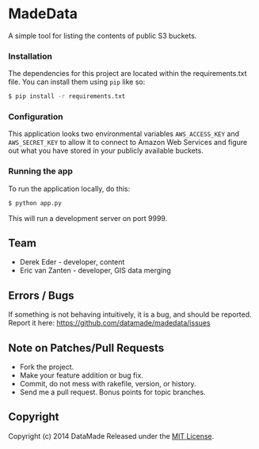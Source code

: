 MadeData
========

A simple tool for listing the contents of public S3 buckets.

### Installation

The dependencies for this project are located within the requirements.txt file.
You can install them using ``pip`` like so:

``` bash
$ pip install -r requirements.txt
```

### Configuration

This application looks two environmental variables ``AWS_ACCESS_KEY`` and
``AWS_SECRET_KEY`` to allow it to connect to Amazon Web Services and figure out
what you have stored in your publicly available buckets. 

### Running the app

To run the application locally, do this:

```bash
$ python app.py
```

This will run a development server on port 9999. 

## Team

* Derek Eder - developer, content
* Eric van Zanten - developer, GIS data merging

## Errors / Bugs

If something is not behaving intuitively, it is a bug, and should be reported.
Report it here: https://github.com/datamade/madedata/issues

## Note on Patches/Pull Requests
 
* Fork the project.
* Make your feature addition or bug fix.
* Commit, do not mess with rakefile, version, or history.
* Send me a pull request. Bonus points for topic branches.

## Copyright

Copyright (c) 2014 DataMade Released under the [MIT
License](https://github.com/datamade/madedata/blob/master/LICENSE).

